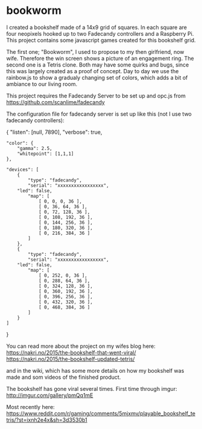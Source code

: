 # bookworm
I  created a bookshelf made of a 14x9 grid of squares. In each square are four neopixels hooked up to two Fadecandy controllers and a Raspberry Pi. This project contains some javascript games created for this bookshelf grid.

The first one; "Bookworm", I used to propose to my then girlfriend, now wife. Therefore the win screen shows a picture of an engagement ring. The second one is a Tetris clone. Both may have some quirks and bugs, since this was largely created as a proof of concept. Day to day we use the rainbow.js to show a gradualy changing set of colors, which adds a bit of ambiance to our living room.  

This project requires the Fadecandy Server to be set up and opc.js from https://github.com/scanlime/fadecandy

The configuration file for fadecandy server is set up like this (not I use two fadecandy controllers):

  {
      "listen": [null, 7890],
    "verbose": true,

    "color": {
        "gamma": 2.5,
        "whitepoint": [1,1,1]
    },

    "devices": [
        {
            "type": "fadecandy",
            "serial": "xxxxxxxxxxxxxxxxx",
	    "led": false,
            "map": [
                [ 0, 0, 0, 36 ],
                [ 0, 36, 64, 36 ],
                [ 0, 72, 128, 36 ],
                [ 0, 108, 192, 36 ],
                [ 0, 144, 256, 36 ],
                [ 0, 180, 320, 36 ],
                [ 0, 216, 384, 36 ]
            ]
        },
        {
            "type": "fadecandy",
            "serial": "xxxxxxxxxxxxxxxxx",
	    "led": false,
            "map": [
                [ 0, 252, 0, 36 ],
                [ 0, 288, 64, 36 ],
                [ 0, 324, 128, 36 ],
                [ 0, 360, 192, 36 ],
                [ 0, 396, 256, 36 ],
                [ 0, 432, 320, 36 ],
                [ 0, 468, 384, 36 ]
            ]
        }
    ]
  }

You can read more about the project on my wifes blog here:
  https://nakri.no/2015/the-bookshelf-that-went-viral/
  https://nakri.no/2015/the-bookshelf-updated-tetris/

and in the wiki, which has some more details on how my bookshelf was made and som videos of the finished product.

The bookshelf has gone viral several times. First time through imgur:
  http://imgur.com/gallery/pmQq1mE

Most recently here:
  https://www.reddit.com/r/gaming/comments/5mjxmv/playable_bookshelf_tetris/?st=ixnh2e4x&sh=3d3530b1
